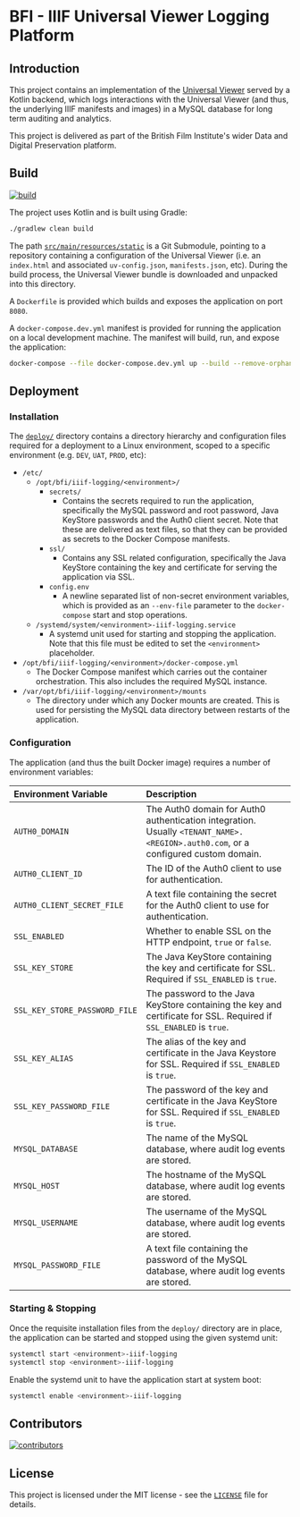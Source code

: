 # BFI - IIIF Universal Viewer Logging Platform

## Introduction

This project contains an implementation of the
[Universal Viewer](https://universalviewer.io/) served by a Kotlin
backend, which logs interactions with the Universal Viewer (and thus,
the underlying IIIF manifests and images) in a MySQL database for long
term auditing and analytics.

This project is delivered as part of the British Film Institute's wider
Data and Digital Preservation platform.

## Build

[![build](https://github.com/bfidatadigipres/bfi-iiif-logging/actions/workflows/build.yml/badge.svg)](https://github.com/bfidatadigipres/bfi-iiif-logging/actions/workflows/build.yml)

The project uses Kotlin and is built using Gradle:

```bash
./gradlew clean build
```

The path [`src/main/resources/static`](src/main/resources/static) is a
Git Submodule, pointing to a repository containing a configuration of
the Universal Viewer (i.e. an `index.html` and associated
`uv-config.json`, `manifests.json`, etc). During the build process, the
Universal Viewer bundle is downloaded and unpacked into this directory.

A `Dockerfile` is provided which builds and exposes the application on
port `8080`.

A `docker-compose.dev.yml` manifest is provided for running the
application on a local development machine. The manifest will build,
run, and expose the application:

```bash
docker-compose --file docker-compose.dev.yml up --build --remove-orphans
```

## Deployment

### Installation

The [`deploy/`](deploy/) directory contains a directory hierarchy and
configuration files required for a deployment to a Linux environment,
scoped to a specific environment (e.g. `DEV`, `UAT`, `PROD`, etc):

- `/etc/`
  - `/opt/bfi/iiif-logging/<environment>/`
    - `secrets/`
      - Contains the secrets required to run the application, specifically
        the MySQL password and root password, Java KeyStore passwords and
        the Auth0 client secret. Note that these are delivered as text
        files, so that they can be provided as secrets to the Docker Compose
        manifests.
    - `ssl/`
      - Contains any SSL related configuration, specifically the Java
        KeyStore containing the key and certificate for serving the
        application via SSL.
    - `config.env`
      - A newline separated list of non-secret environment variables, which
        is provided as an `--env-file` parameter to the `docker-compose`
        start and stop operations.
  - `/systemd/system/<environment>-iiif-logging.service`
    - A systemd unit used for starting and stopping the application.
      Note that this file must be edited to set the `<environment>`
      placeholder.
- `/opt/bfi/iiif-logging/<environment>/docker-compose.yml`
  - The Docker Compose manifest which carries out the container
    orchestration. This also includes the required MySQL instance.
- `/var/opt/bfi/iiif-logging/<environment>/mounts`
  - The directory under which any Docker mounts are created. This is
    used for persisting the MySQL data directory between restarts of the
    application.

### Configuration

The application (and thus the built Docker image) requires a number of
environment variables:

| Environment Variable          | Description                                                                                                                       |
|:------------------------------|:----------------------------------------------------------------------------------------------------------------------------------|
| `AUTH0_DOMAIN`                | The Auth0 domain for Auth0 authentication integration. Usually `<TENANT_NAME>.<REGION>.auth0.com`, or a configured custom domain. |
| `AUTH0_CLIENT_ID`             | The ID of the Auth0 client to use for authentication.                                                                             |
| `AUTH0_CLIENT_SECRET_FILE`    | A text file containing the secret for the Auth0 client to use for authentication.                                                 |
| `SSL_ENABLED`                 | Whether to enable SSL on the HTTP endpoint, `true` or `false`.                                                                    |
| `SSL_KEY_STORE`               | The Java KeyStore containing the key and certificate for SSL. Required if `SSL_ENABLED` is `true`.                                |
| `SSL_KEY_STORE_PASSWORD_FILE` | The password to the Java KeyStore containing the key and certificate for SSL. Required if `SSL_ENABLED` is `true`.                |
| `SSL_KEY_ALIAS`               | The alias of the key and certificate in the Java Keystore for SSL. Required if `SSL_ENABLED` is `true`.                           |
| `SSL_KEY_PASSWORD_FILE`       | The password of the key and certificate in the Java KeyStore for SSL. Required if `SSL_ENABLED` is `true`.                        |
| `MYSQL_DATABASE`              | The name of the MySQL database, where audit log events are stored.                                                                |
| `MYSQL_HOST`                  | The hostname of the MySQL database, where audit log events are stored.                                                            |
| `MYSQL_USERNAME`              | The username of the MySQL database, where audit log events are stored.                                                            |
| `MYSQL_PASSWORD_FILE`         | A text file containing the password of the MySQL database, where audit log events are stored.                                     |

### Starting & Stopping

Once the requisite installation files from the `deploy/` directory are
in place, the application can be started and stopped using the given
systemd unit:

```bash
systemctl start <environment>-iiif-logging
systemctl stop <environment>-iiif-logging
```

Enable the systemd unit to have the application start at system boot:

```bash
systemctl enable <environment>-iiif-logging
```

## Contributors

[![contributors](https://contrib.rocks/image?repo=bfidatadigipres/bfi-iiif-logging)](https://github.com/bfidatadigipres/bfi-iiif-logging/graphs/contributors)

## License

This project is licensed under the MIT license - see the
[`LICENSE`](LICENSE) file for details.

